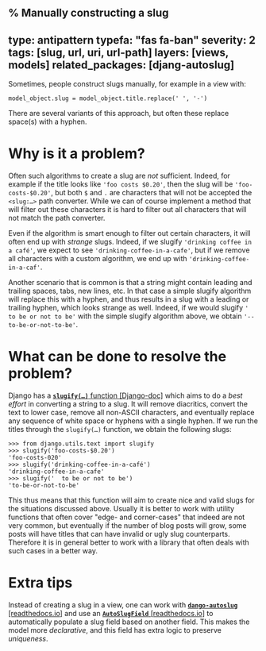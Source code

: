 % Manually constructing a slug
---
type: antipattern
typefa: "fas fa-ban"
severity: 2
tags: [slug, url, uri, url-path]
layers: [views, models]
related_packages: [djang-autoslug]
---

Sometimes, people construct slugs manually, for example in a view with:

```python3
model_object.slug = model_object.title.replace(' ', '-')
```

There are several variants of this approach, but often these replace space(s)
with a hyphen.

# Why is it a problem?

Often such algorithms to create a slug are *not* sufficient. Indeed, for example if the
title looks like `'foo costs $0.20'`, then the slug will be `'foo-costs-$0.20'`, but both
`$` and `.` are characters that will not be accepted the <code>&lt;slug:&hellip;&gt;</code>
path converter. While we can of course implement a method that will filter out these characters
it is hard to filter out all characters that will not match the path converter.

Even if the algorithm is smart enough to filter out certain characters, it will often end up with
*strange* slugs. Indeed, if we slugify `'drinking coffee in a café'`, we expect to see
`'drinking-coffee-in-a-cafe'`, but if we remove all characters with a custom algorithm, we end up
with `'drinking-coffee-in-a-caf'`.

Another scenario that is common is that a string might contain leading and trailing spaces, tabs, new lines, etc.
In that case a simple slugify algorithm will replace this with a hyphen, and thus results in a slug
with a leading or trailing hyphen, which looks strange as well. Indeed, if we would slugify `'  to be or not to be'`
with the simple slugify algorithm above, we obtain `'--to-be-or-not-to-be'`.

# What can be done to resolve the problem?

Django has a [**<code>slugify(&hellip;)</code>** function [Django-doc]](https://docs.djangoproject.com/en/dev/ref/utils/#django.utils.text.slugify)
which aims to do a *best effort* in converting a string to a slug. It will remove diacritics, convert
the text to lower case, remove all non-ASCII characters, and eventually replace any sequence of white space
or hyphens with a single hyphen. If we run the titles through the <code>slugify(&hellip;)</code> function, we obtain the
following slugs:

```pycon
>>> from django.utils.text import slugify
>>> slugify('foo-costs-$0.20')
'foo-costs-020'
>>> slugify('drinking-coffee-in-a-café')
'drinking-coffee-in-a-cafe'
>>> slugify('  to be or not to be')
'to-be-or-not-to-be'
```

This thus means that this function will aim to create nice and valid slugs for the situations discussed above.
Usually it is better to work with utility functions that often cover "edge- and corner-cases" that indeed are not
very common, but eventually if the number of blog posts will grow, some posts will have titles that can have invalid
or ugly slug counterparts. Therefore it is in general better to work with a library that often deals with
such cases in a better way.

# Extra tips

Instead of creating a slug in a view, one can work with [**`dango-autoslug`** [readthedocs.io]](https://django-autoslug.readthedocs.io/en/latest/)
and use an [**`AutoSlugField`** [readthedocs.io]](https://django-autoslug.readthedocs.io/en/latest/fields.html#autoslug.fields.AutoSlugField)
to automatically populate a slug field based on another field. This makes the model more *declarative*, and this field
has extra logic to preserve *uniqueness*.

